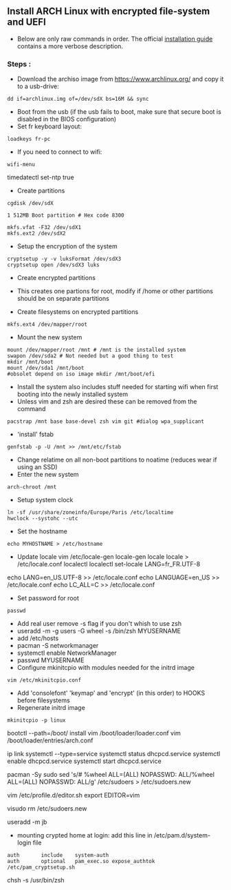 ## Install ARCH Linux with encrypted file-system and UEFI
- Below are only raw commands in order. The official [installation guide](https://wiki.archlinux.org/index.php/Installation_Guide) contains a more verbose description.

### Steps :
- Download the archiso image from https://www.archlinux.org/ and copy it to a usb-drive:
```shell
dd if=archlinux.img of=/dev/sdX bs=16M && sync
```
- Boot from the usb (if the usb fails to boot, make sure that secure boot is disabled in the BIOS configuration)
- Set fr keyboard layout:
```shell
loadkeys fr-pc
```
- If you need to connect to wifi:
```shell
wifi-menu
```
timedatectl set-ntp true

- Create partitions
```shell
cgdisk /dev/sdX
```
	1 512MB Boot partition # Hex code 8300

```shell
mkfs.vfat -F32 /dev/sdX1
mkfs.ext2 /dev/sdX2
```
- Setup the encryption of the system
```shell
cryptsetup -y -v luksFormat /dev/sdX3
cryptsetup open /dev/sdX3 luks
```
- Create encrypted partitions
- This creates one partions for root, modify if /home or other partitions should be on separate partitions

- Create filesystems on encrypted partitions
```shell
mkfs.ext4 /dev/mapper/root
```
- Mount the new system
```shell
mount /dev/mapper/root /mnt # /mnt is the installed system
swapon /dev/sda2 # Not needed but a good thing to test
mkdir /mnt/boot
mount /dev/sda1 /mnt/boot
#obsolet depend on iso image mkdir /mnt/boot/efi
```

- Install the system also includes stuff needed for starting wifi when first booting into the newly installed system
- Unless vim and zsh are desired these can be removed from the command
```shell
pacstrap /mnt base base-devel zsh vim git #dialog wpa_supplicant
```
- 'install' fstab
```shell
genfstab -p -U /mnt >> /mnt/etc/fstab
```
- Change relatime on all non-boot partitions to noatime (reduces wear if using an SSD)
- Enter the new system
```shell
arch-chroot /mnt
```
- Setup system clock
```shell
ln -sf /usr/share/zoneinfo/Europe/Paris /etc/localtime
hwclock --systohc --utc
```
- Set the hostname
```shell
echo MYHOSTNAME > /etc/hostname
```
- Update locale
    vim /etc/locale-gen
    locale-gen
    locale
    locale > /etc/locale.conf
    localectl
    localectl set-locale LANG=fr_FR.UTF-8

echo LANG=en_US.UTF-8 >> /etc/locale.conf
echo LANGUAGE=en_US >> /etc/locale.conf
echo LC_ALL=C >> /etc/locale.conf


- Set password for root
```shell
passwd
```
- Add real user remove -s flag if you don't whish to use zsh
- useradd -m -g users -G wheel -s /bin/zsh MYUSERNAME
- add /etc/hosts
- pacman -S networkmanager
- systemctl enable NetworkManager
- passwd MYUSERNAME
- Configure mkinitcpio with modules needed for the initrd image
```shell
vim /etc/mkinitcpio.conf
```
- Add 'consolefont' 'keymap' and 'encrypt' (in this order) to HOOKS before filesystems
- Regenerate initrd image
```shell
mkinitcpio -p linux
```

bootctl --path=/boot/ install
vim /boot/loader/loader.conf
vim /boot/loader/entries/arch.conf



ip link
systemctl --type=service
systemctl status dhcpcd.service
systemctl enable dhcpcd.service
systemctl start dhcpcd.service


pacman -Sy sudo
sed 's/# %wheel ALL=(ALL) NOPASSWD: ALL/%wheel ALL=(ALL) NOPASSWD: ALL/g' /etc/sudoers > /etc/sudoers.new

vim /etc/profile.d/editor.sh
export EDITOR=vim

visudo
rm /etc/sudoers.new


useradd -m jb




- mounting crypted home at login: add this line in /etc/pam.d/system-login file
```shell
auth       include    system-auth
auth       optional   pam_exec.so expose_authtok /etc/pam_cryptsetup.sh
```

chsh -s /usr/bin/zsh


